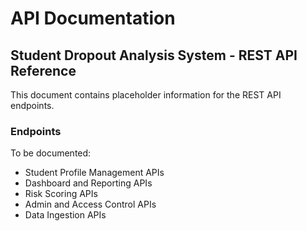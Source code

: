 # API Documentation

## Student Dropout Analysis System - REST API Reference

This document contains placeholder information for the REST API endpoints.

### Endpoints

To be documented:
- Student Profile Management APIs
- Dashboard and Reporting APIs
- Risk Scoring APIs
- Admin and Access Control APIs
- Data Ingestion APIs
